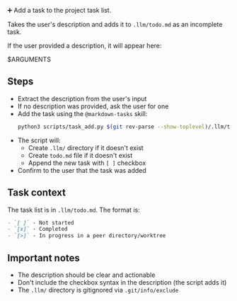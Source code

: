 ➕ Add a task to the project task list.

Takes the user's description and adds it to `.llm/todo.md` as an incomplete task.

If the user provided a description, it will appear here:

<description>
$ARGUMENTS
</description>

## Steps

- Extract the description from the user's input
- If no description was provided, ask the user for one
- Add the task using the `@markdown-tasks` skill:
  ```bash
  python3 scripts/task_add.py $(git rev-parse --show-toplevel)/.llm/todo.md "<description>"
  ```
- The script will:
  - Create `.llm/` directory if it doesn't exist
  - Create `todo.md` file if it doesn't exist
  - Append the new task with `[ ]` checkbox
- Confirm to the user that the task was added

## Task context

The task list is in `.llm/todo.md`. The format is:

```markdown
- `[ ]` - Not started
- `[x]` - Completed
- `[>]` - In progress in a peer directory/worktree
```

## Important notes

- The description should be clear and actionable
- Don't include the checkbox syntax in the description (the script adds it)
- The `.llm/` directory is gitignored via `.git/info/exclude`
